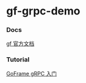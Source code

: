# gf-grpc-demo

### Docs
[gf 官方文档](https://goframe.org)

### Tutorial
[GoFrame gRPC 入门](https://blog.d8s.fun/posts/go-goframe-grpc-ru-men/)

